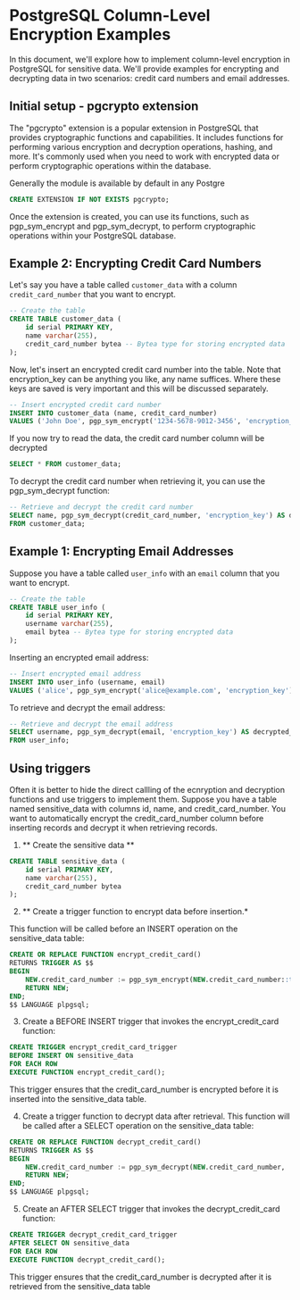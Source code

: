 # PostgreSQL Column-Level Encryption Examples

In this document, we'll explore how to implement column-level encryption in PostgreSQL for sensitive data. We'll provide examples for encrypting and decrypting data in two scenarios: credit card numbers and email addresses.
## Initial setup - pgcrypto extension

The "pgcrypto" extension is a popular extension in PostgreSQL that provides cryptographic functions and capabilities. It includes functions for performing various encryption and decryption operations, hashing, and more. It's commonly used when you need to work with encrypted data or perform cryptographic operations within the database.

Generally the module is available by default in any Postgre
```sql
CREATE EXTENSION IF NOT EXISTS pgcrypto;
```
Once the extension is created, you can use its functions, such as pgp_sym_encrypt and pgp_sym_decrypt, to perform cryptographic operations within your PostgreSQL database.

## Example 2: Encrypting Credit Card Numbers

Let's say you have a table called `customer_data` with a column `credit_card_number` that you want to encrypt.

```sql
-- Create the table
CREATE TABLE customer_data (
    id serial PRIMARY KEY,
    name varchar(255),
    credit_card_number bytea -- Bytea type for storing encrypted data
);
```
Now, let's insert an encrypted credit card number into the table.  Note that encryption_key can be anything you like, any name suffices.  Where these keys are saved is very important and this will be discussed separately.

```sql
-- Insert encrypted credit card number
INSERT INTO customer_data (name, credit_card_number)
VALUES ('John Doe', pgp_sym_encrypt('1234-5678-9012-3456', 'encryption_key'));
```
If you now try to read the data, the credit card number column will be decrypted

```sql
SELECT * FROM customer_data;
```

To decrypt the credit card number when retrieving it, you can use the pgp_sym_decrypt function:

```sql
-- Retrieve and decrypt the credit card number
SELECT name, pgp_sym_decrypt(credit_card_number, 'encryption_key') AS decrypted_credit_card
FROM customer_data;
```
## Example 1: Encrypting Email Addresses
Suppose you have a table called `user_info` with an `email` column that you want to encrypt.
```sql
-- Create the table
CREATE TABLE user_info (
    id serial PRIMARY KEY,
    username varchar(255),
    email bytea -- Bytea type for storing encrypted data
);
```
Inserting an encrypted email address:
```sql
-- Insert encrypted email address
INSERT INTO user_info (username, email)
VALUES ('alice', pgp_sym_encrypt('alice@example.com', 'encryption_key'));
```
To retrieve and decrypt the email address:

```sql
-- Retrieve and decrypt the email address
SELECT username, pgp_sym_decrypt(email, 'encryption_key') AS decrypted_email
FROM user_info;
```
## Using triggers
Often it is better to hide the direct callling of the ecnryption and decryption functions and use triggers to implement them.
Suppose you have a table named sensitive_data with columns id, name, and credit_card_number. You want to automatically encrypt the credit_card_number column before inserting records and decrypt it when retrieving records.

1. ** Create the sensitive data **

```sql
CREATE TABLE sensitive_data (
    id serial PRIMARY KEY,
    name varchar(255),
    credit_card_number bytea
);
```

2. ** Create a trigger function to encrypt data before insertion.*

 This function will be called before an INSERT operation on the sensitive_data table:

```sql
CREATE OR REPLACE FUNCTION encrypt_credit_card()
RETURNS TRIGGER AS $$
BEGIN
    NEW.credit_card_number := pgp_sym_encrypt(NEW.credit_card_number::text, 'encryption_key');
    RETURN NEW;
END;
$$ LANGUAGE plpgsql;
```

3. Create a BEFORE INSERT trigger that invokes the encrypt_credit_card function:
```sql
CREATE TRIGGER encrypt_credit_card_trigger
BEFORE INSERT ON sensitive_data
FOR EACH ROW
EXECUTE FUNCTION encrypt_credit_card();
```
This trigger ensures that the credit_card_number is encrypted before it is inserted into the sensitive_data table.

4. Create a trigger function to decrypt data after retrieval. This function will be called after a SELECT operation on the sensitive_data table:

```sql
CREATE OR REPLACE FUNCTION decrypt_credit_card()
RETURNS TRIGGER AS $$
BEGIN
    NEW.credit_card_number := pgp_sym_decrypt(NEW.credit_card_number, 'encryption_key');
    RETURN NEW;
END;
$$ LANGUAGE plpgsql;
```
5. Create an AFTER SELECT trigger that invokes the decrypt_credit_card function:
```sql
CREATE TRIGGER decrypt_credit_card_trigger
AFTER SELECT ON sensitive_data
FOR EACH ROW
EXECUTE FUNCTION decrypt_credit_card();
```
This trigger ensures that the credit_card_number is decrypted after it is retrieved from the sensitive_data table

